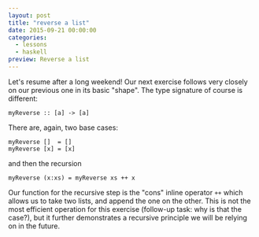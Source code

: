 ```yaml
---
layout: post
title: "reverse a list"
date: 2015-09-21 00:00:00
categories:
  - lessons
  - haskell
preview: Reverse a list
---
```


Let's resume after a long weekend! Our next exercise follows very closely on our previous one in its basic "shape". The type signature of course is different:

<pre><code>myReverse :: [a] -> [a]</code></pre>

There are, again, two base cases:

```
myReverse []  = []
myReverse [x] = [x]
```

and then the recursion

```
myReverse (x:xs) = myReverse xs ++ x
```

Our function for the recursive step is the "cons" inline operator `++` which allows us to take two lists, and append the one on the other. This is not the most efficient operation for this exercise (follow-up task: why is that the case?), but it further demonstrates a recursive principle we will be relying on in the future.